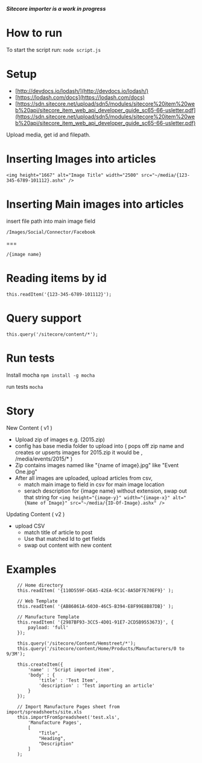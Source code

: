 ***Sitecore importer is a work in progress***

How to run
===

To start the script run: `node script.js`

Setup
==
* [http://devdocs.io/lodash/](http://devdocs.io/lodash/) 
* [https://lodash.com/docs](https://lodash.com/docs)
* [https://sdn.sitecore.net/upload/sdn5/modules/sitecore%20item%20web%20api/sitecore_item_web_api_developer_guide_sc65-66-usletter.pdf](https://sdn.sitecore.net/upload/sdn5/modules/sitecore%20item%20web%20api/sitecore_item_web_api_developer_guide_sc65-66-usletter.pdf)

Upload media, get id and filepath.

Inserting Images into articles
====

```
<img height="1667" alt="Image Title" width="2500" src="~/media/{123-345-6789-101112}.ashx" />
```

Inserting Main images into articles
====

insert file path into main image field
```
/Images/Social/Connector/Facebook
```

===
```
/{image name}
```

Reading items by id
===
```
this.readItem('{123-345-6789-101112}');
```

Query support
===

```
this.query('/sitecore/content/*');
```

Run tests
===
Install mocha
`npm install -g mocha`

run tests
`mocha`


Story
===

New Content ( v1 )

* Upload zip of images e.g. (2015.zip)
* config has base media folder to upload into ( pops off zip name and creates or upserts images for 2015.zip it would be , /media/events/2015/* )
* Zip contains images named like "{name of image}.jpg" like "Event One.jpg"
* After all images are uploaded, upload articles from csv, 
    * match main image to field in csv for main image location
    * serach description for {image name} without extension, swap out that string for `<img height="{image-y}" width="{image-x}" alt="{Name of Image}" src="~/media/{ID-Of-Image}.ashx" />`
    
Updating Content ( v2 )
* upload CSV
    * match title of article to post
    * Use that matched Id to get fields
    * swap out content with new content


Examples
===
```
    // Home directory
    this.readItem( '{110D559F-DEA5-42EA-9C1C-8A5DF7E70EF9}' );

    // Web Template
    this.readItem( '{AB86861A-6030-46C5-B394-E8F99E8B87DB}' );

    // Manufacture Template
    this.readItem( '{2987BF93-3CC5-4D01-91E7-2CD5B9553673}', {
        payload: 'full'
    });

    this.query('/sitecore/Content/Hemstreet/*');
    this.query('/sitecore/content/Home/Products/Manufacturers/0 to 9/3M');

    this.createItem({
        'name' : 'Script imported item',
        'body' : {
            'title' : 'Test Item',
            'description' : 'Test importing an article'
        }
    });

    // Import Manufacture Pages sheet from import/spreadsheets/site.xls
    this.importFromSpreadsheet('test.xls',
        'Manufacture Pages',
        [
            "Title",
            "Heading",
            "Description"
        ]
    );
```